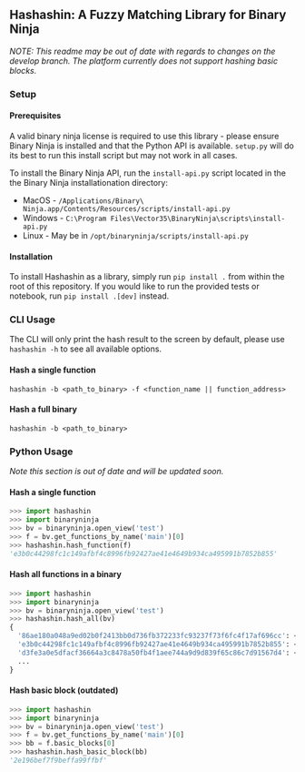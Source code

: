 ## Hashashin: A Fuzzy Matching Library for Binary Ninja

*NOTE: This readme may be out of date with regards to changes on the develop branch. The platform currently does not support hashing basic blocks.* 

### Setup
#### Prerequisites
A valid binary ninja license is required to use this library - please ensure Binary Ninja is installed and that the Python
API is available. `setup.py` will do its best to run this install script but may not work in all cases.

To install the Binary Ninja API, run the `install-api.py` script located in the the Binary Ninja installationation
directory:
- MacOS - `/Applications/Binary\ Ninja.app/Contents/Resources/scripts/install-api.py`
- Windows - `C:\Program Files\Vector35\BinaryNinja\scripts\install-api.py`
- Linux - May be in `/opt/binaryninja/scripts/install-api.py`

#### Installation
To install Hashashin as a library, simply run `pip install .` from within the root of this repository.
If you would like to run the provided tests or notebook, run `pip install .[dev]` instead.


### CLI Usage

The CLI will only print the hash result to the screen by default, please use `hashashin -h` to see all available options.

#### Hash a single function
```shell
hashashin -b <path_to_binary> -f <function_name || function_address>
```

#### Hash a full binary
```shell
hashashin -b <path_to_binary>
```

### Python Usage

_Note this section is out of date and will be updated soon._

#### Hash a single function  

```python
>>> import hashashin
>>> import binaryninja
>>> bv = binaryninja.open_view('test')
>>> f = bv.get_functions_by_name('main')[0]
>>> hashashin.hash_function(f)
'e3b0c44298fc1c149afbf4c8996fb92427ae41e4649b934ca495991b7852b855'
```
#### Hash all functions in a binary
```python
>>> import hashashin
>>> import binaryninja
>>> bv = binaryninja.open_view('test')
>>> hashashin.hash_all(bv)
{
  '86ae180a048a9ed02b0f2413bb0d736fb372233fc93237f73f6fc4f17af696cc': <func: x86_64@0x630>, 
  'e3b0c44298fc1c149afbf4c8996fb92427ae41e4649b934ca495991b7852b855': <func: x86_64@0x974>, 
  'd3fe3a0e5dfacf36664a3c8478a50fb4f1aee744a9d9d839f65c86c7d91567d4': <func: x86_64@0x666>, 
  ...
}
```

#### Hash basic block (outdated)
```python
>>> import hashashin
>>> import binaryninja
>>> bv = binaryninja.open_view('test')
>>> f = bv.get_functions_by_name('main')[0]
>>> bb = f.basic_blocks[0]
>>> hashashin.hash_basic_block(bb)
'2e196bef7f9beffa99ffbf'
```
